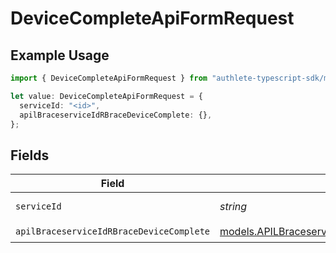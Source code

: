 # DeviceCompleteApiFormRequest

## Example Usage

```typescript
import { DeviceCompleteApiFormRequest } from "authlete-typescript-sdk/models/operations";

let value: DeviceCompleteApiFormRequest = {
  serviceId: "<id>",
  apilBraceserviceIdRBraceDeviceComplete: {},
};
```

## Fields

| Field                                                                                                   | Type                                                                                                    | Required                                                                                                | Description                                                                                             |
| ------------------------------------------------------------------------------------------------------- | ------------------------------------------------------------------------------------------------------- | ------------------------------------------------------------------------------------------------------- | ------------------------------------------------------------------------------------------------------- |
| `serviceId`                                                                                             | *string*                                                                                                | :heavy_check_mark:                                                                                      | A service ID.                                                                                           |
| `apilBraceserviceIdRBraceDeviceComplete`                                                                | [models.APILBraceserviceIdRBraceDeviceComplete](../../models/apilbraceserviceidrbracedevicecomplete.md) | :heavy_check_mark:                                                                                      | N/A                                                                                                     |